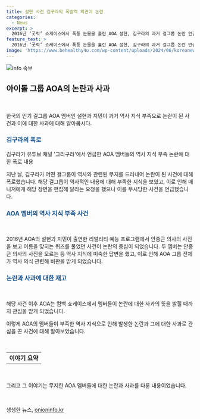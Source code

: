 ```yaml
---
title: 설현 사건 김구라의 폭발적 의견이 논란
categories:
  - News
excerpt: >
  2016년 ‘굿럭’ 쇼케이스에서 폭풍 눈물을 흘린 AOA 설현, 김구라의 과거 걸그룹 논란 언급으로 화제. 김구라가 유튜브에서 그룹이 역사 무지를 드러낸 적 고백. 설현과 지민이 안중근 의사를 모르는 장면 논란과 관련 AOA 전체가 비판 받은 사건을 다룸. 당시 설현과 지민은 사과하며 큰 이목을 끌었으며, 이에 대한 연대감과 김구라의 발언으로 논란 재조명.
feature_text: >
  2016년 ‘굿럭’ 쇼케이스에서 폭풍 눈물을 흘린 AOA 설현, 김구라의 과거 걸그룹 논란 언급으로 화제. 김구라가 유튜브에서 그룹이 역사 무지를 드러낸 적 고백. 설현과 지민이 안중근 의사를 모르는 장면 논란과 관련 AOA 전체가 비판 받은 사건을 다룸. 당시 설현과 지민은 사과하며 큰 이목을 끌었으며, 이에 대한 연대감과 김구라의 발언으로 논란 재조명.
image: 'https://www.behealthy4u.com/wp-content/uploads/2024/06/koreanews.jpg'
---
```


<p><img src="https://www.behealthy4u.com/wp-content/uploads/2024/06/koreanews.jpg" alt="info 속보" /></p>

<h2 data-ke-size="size26">아이돌 그룹 AOA의 논란과 사과</h2>

<p data-ke-size="size16">&nbsp;</p>

<p>한국의 인기 걸그룹 AOA 멤버인 설현과 지민이 과거 역사 지식 부족으로 논란이 된 사건과 이에 대한 사과에 대해 알아봅시다.</p>

<h3><b><span style="color: #1a5490;">김구라의 폭로</span></b></h3>

<p data-ke-size="size16">김구라가 유튜브 채널 '그리구라'에서 언급한 AOA 멤버들의 역사 지식 부족 논란에 대한 폭로 내용</p>

<p>지난 날, 김구라가 어떤 걸그룹이 역사와 관련된 무지를 드러내어 논란이 된 사건에 대해 폭로했습니다. 해당 걸그룹이 역사적인 내용에 대해 부족한 지식을 보였고, 이로 인해 매니저에게 해당 장면을 편집해 달라는 요청을 했으나 이를 무시당한 사건을 언급했습니다.</p>

<h3><b><span style="color: #1a5490;">AOA 멤버의 역사 지식 부족 사건</span></b></h3>

<p data-ke-size="size16">&nbsp;</p>

<p>2016년 AOA의 설현과 지민이 출연한 리얼리티 예능 프로그램에서 안중근 의사의 사진을 보고 이름을 맞히는 퀴즈를 풀었던 사건이 논란의 중심이 되었습니다. 두 멤버는 안중근 의사의 사진을 모르는 등 역사 지식에 미숙한 답변을 했고, 이로 인해 AOA 그룹 전체가 역사 의식 관련해 비판을 받게 되었습니다.</p>

<h3><b><span style="color: #1a5490;">논란과 사과에 대한 재고</span></b></h3>

<p data-ke-size="size16">&nbsp;</p>

<p>해당 사건 이후 AOA는 컴백 쇼케이스에서 멤버들이 논란에 대한 사과의 뜻을 밝힐 때까지 관심을 받게 되었습니다.</p>

<p>이렇게 AOA의 멤버들이 부족한 역사 지식으로 인해 발생한 논란과 그에 대한 사과로 관심을 끈 사건에 대해 알아보았습니다.</p>

<p data-ke-size="size16">&nbsp;</p>

<table>
  <tbody>
    <tr>
      <td style="text-align: center; height: 17px;"><b>이야기 요약</b></td>
    </tr>
  </tbody>
</table>

<p data-ke-size="size16">&nbsp;</p>

<p>그리고 그 이야기는 무지한 AOA 멤버들에 대한 논란과 사과를 다룬 내용이었습니다.</p>

<p data-ke-size="size16">&nbsp;</p>
생생한 뉴스, <a href="https://onioninfo.kr" rel="dofollow">onioninfo.kr</a>


